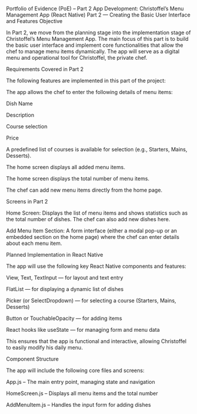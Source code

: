 Portfolio of Evidence (PoE) – Part 2
App Development: Christoffel’s Menu Management App (React Native)
Part 2 — Creating the Basic User Interface and Features
Objective

In Part 2, we move from the planning stage into the implementation stage of Christoffel’s Menu Management App.
The main focus of this part is to build the basic user interface and implement core functionalities that allow the chef to manage menu items dynamically.
The app will serve as a digital menu and operational tool for Christoffel, the private chef.

Requirements Covered in Part 2

The following features are implemented in this part of the project:

The app allows the chef to enter the following details of menu items:

Dish Name

Description

Course selection

Price

A predefined list of courses is available for selection (e.g., Starters, Mains, Desserts).

The home screen displays all added menu items.

The home screen displays the total number of menu items.

The chef can add new menu items directly from the home page.

Screens in Part 2

Home Screen:
Displays the list of menu items and shows statistics such as the total number of dishes.
The chef can also add new dishes here.

Add Menu Item Section:
A form interface (either a modal pop-up or an embedded section on the home page) where the chef can enter details about each menu item.

Planned Implementation in React Native

The app will use the following key React Native components and features:

View, Text, TextInput — for layout and text entry

FlatList — for displaying a dynamic list of dishes

Picker (or SelectDropdown) — for selecting a course (Starters, Mains, Desserts)

Button or TouchableOpacity — for adding items

React hooks like useState — for managing form and menu data

This ensures that the app is functional and interactive, allowing Christoffel to easily modify his daily menu.

Component Structure

The app will include the following core files and screens:

App.js – The main entry point, managing state and navigation

HomeScreen.js – Displays all menu items and the total number

AddMenuItem.js – Handles the input form for adding dishes
